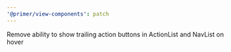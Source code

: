 ```yaml
---
'@primer/view-components': patch
---
```


Remove ability to show trailing action buttons in ActionList and NavList on hover
